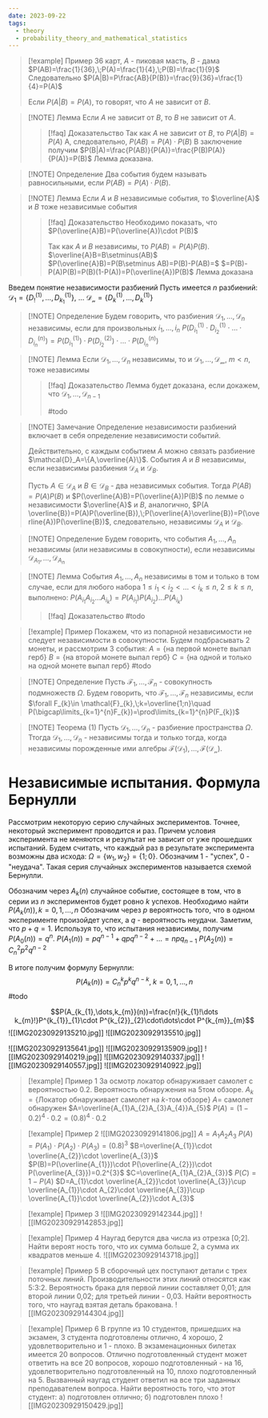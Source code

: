 ```yaml
---
date: 2023-09-22
tags:
  - theory
  - probability_theory_and_mathematical_statistics
---
```


> [!example] Пример
> 36 карт, $A$ - пиковая масть, $B$ - дама
> $P(AB)=\frac{1}{36},\;P(A)=\frac{1}{4},\;P(B)=\frac{1}{9}$
> Следовательно $P(A|B)=P\frac{AB}{P(B)}=\frac{9}{36}=\frac{1}{4}=P(A)$
>
> Если $P(A|B)=P(A)$, то говорят, что $A$ не зависит от $B$.

> [!NOTE] Лемма
> Если $A$ не зависит от $B$, то $B$ не зависит от $A$.
> > [!faq] Доказательство
> > Так как $A$ не зависит от $B$, то $P(A|B)=P(A)$
> > А, следовательно, $P(AB)=P(A)\cdot P(B)$
> > В заключение получим $P(B|A)=\frac{P(AB)}{P(A)}=\frac{P(B)P(A)}{P(A)}=P(B)$
> > Лемма доказана.

> [!NOTE] Определение
> Два события будем называть равносильными, если $P(AB)=P(A)\cdot P(B)$.

> [!NOTE] Лемма
> Если $A$ и $B$ независимые события, то $\overline{A}$ и $B$ тоже независимые события
>> [!faq] Доказательство
> > Необходимо показать, что $P(\overline{A}B)=P(\overline{A})\cdot P(B)$
> >
> > Так как $A$ и $B$ независимы, то $P(AB)=P(A)P(B)$.
> > $\overline{A}B=B\setminus(AB)$
> > $P(\overline{A}B)=P(B\setminus AB)=P(B)-P(AB)=$
> > $=P(B)-P(A)P(B)=P(B)(1-P(A))=P(\overline{A})P(B)$
> > Лемма доказана

Введем понятие независимости разбиений
Пусть имеется $n$ разбиений:
$\mathcal{D_{1}}=\{D_{!}^{(1)},\dots,D_{k_{1}}^{(1)}\},$
$\dots$
$\mathcal{D_{n}}=\{D_{k}^{(1)},\dots,D_{k}^{(1)}\}$

> [!NOTE] Определение
> Будем говорить, что разбиения $\mathcal{D}_{1},\dots,\mathcal{D}_{n}$ независимы, если для произвольных $i_{1},\dots,i_{n}$
> $P(D_{i_{1}}^{(1)}\cdot D_{i_{2}}^{(1)}\cdot\dots\cdot D_{i_{n}}^{(n)})=P(D_{i_{1}}^{(1)})\cdot P(D_{i_{2}}^{(2)})\cdot\dots\cdot P(D_{i_{n}}^{(n)})$

> [!NOTE] Лемма
> Если $\mathcal{D}_{1},\dots,\mathcal{D}_n$ независимы, то и $\mathcal{D_{1}},\dots, \mathcal{D_{m}},\;m<n$, тоже независимы
> >[!faq] Доказательство
> > Лемма будет доказана, если докажем, что $\mathcal{D}_{1},\dots,\mathcal{D}_{n-1}$
> > 
> > #todo 


> [!NOTE] Замечание
> Определение независимости разбиений включает в себя определение независимости событий.
> 
> Действительно, с каждым событием $A$ можно  связать разбиение $\mathcal{D}_A=\{A,\overline{A}\}$. События $A$ и $B$ независимы, если независимы разбиения $\mathcal{D}_{A}$ и $\mathcal{D}_B$.
> 
> Пусть $A\in \mathcal{D}_A$ и $B\in \mathcal{D}_B$ - два независимых события. Тогда $P(AB)=P(A)P(B)$ и $P(\overline{A}B)=P(\overline{A})P(B)$ по лемме о независимости $\overline{A}$ и $B$, аналогично, $P(A \overline{B})=P(A)P(\overline{B}),\;P(\overline{A}\overline{B})=P(\overline{A})P(\overline{B})$, следовательно, независимы $\mathcal{D}_A$ и $\mathcal{D}_B$.


> [!NOTE] Определение
> Будем говорить, что события $A_{1},\dots,A_{n}$ независимы (или независимы в совокупности), если независимы $\mathcal{D}_{A_{1}},\dots,\mathcal{D}_{A_{n}}$

> [!NOTE] Лемма
> События $A_{1},\dots,A_{n}$ независимы в том и только в том случае, если для любого набора $1\leq i_{1}< i_{2}<\dots<i_{k}\leq n$, $2\leq k\leq n$, выполнено: $P(A_{i_{1}}A_{i_{2}}\dots A_{i_{k}})=P(A_{i_{1}})P(A_{i_{2}})\dots P(A_{i_{k}})$
> >[!faq] Доказательство
> > #todo 


> [!example] Пример
> Покажем, что из попарной независимости не следует независимости в совокупности. Будем подбрасывать 2 монеты, и рассмотрим 3 события:
> $A=\{\text{на первой монете выпал герб}\}$
> $B=\{\text{на второй монете выпал герб}\}$
> $C = \{\text{на одной и только на одной монете выпал герб}\}$
> #todo 

> [!NOTE] Определение
> Пусть $\mathcal{F}_{1},\dots,\mathcal{F}_{n}$ - совокупность подмножеств $\Omega$. Будем говорить, что $\mathcal{F}_{1},\dots,\mathcal{F}_{n}$ независимы, если $\forall F_{k}\in \mathcal{F}_{k},\;k=\overline{1;n}\quad P(\bigcap\limits_{k=1}^{n}F_{k})=\prod\limits_{k=1}^{n}P(F_{k})$

> [!NOTE] Теорема (1)
> Пусть $\mathcal{D}_{1},\dots,\mathcal{D}_{n}$ - разбиение пространства $\Omega$. Ттогда $\mathcal{D}_{1},\dots,\mathcal{D}_{n}$ - независимы тогда и только тогда, когда независимы порожденные ими алгебры $\mathcal{F(D_{1})},\dots,\mathcal{F(D_{n})}$.

# Независимые испытания. Формула Бернулли
Рассмотрим некоторую серию случайных экспериментов. Точнее, некоторый эксперимент проводится и раз. Причем условия эксперимента не меняются и результат не зависит от уже прошедших испытаний.
Будем считать, что каждый раз в результате эксперимента возможны два исхода: $\Omega=\{w_{1},w_{2}\}=\{1;0\}$. Обозначим 1 - "успех", 0 - "неудача".
Такая серия случайных экспериментов называется схемой Бернулли.

Обозначим через $A_{k}(n)$ случайное событие, состоящее в том, что в серии из $n$ экспериментов будет ровно $k$ успехов.
Необходимо найти $P(A_{k}(n)), k=0,1,\dots,n$
Обозначим через $p$ вероятность того, что в одном эксперименте произойдет успех, а $q$ - вероятность неудачи.
Заметим, что $p+q=1$.
Используя то, что испытания независимы, получим $P(A_{0}(n))=q^{n}$.
$P(A_{1}(n))=pq^{n-1}+qpq^{n-2}+\dots=npq_{n-1}$
$P(A_{2}(n))=C^{2}_{n}p^{2}q^{n-2}$

В итоге получим формулу Бернулли:
$$P(A_{k}(n))=C^{k}_{n}p^{k}q^{n-k},\;k=0,1,\dots,n$$
#todo 

$$P(A_{k_{1},\dots,k_{m}}(n))=\frac{n!}{k_{1}!\dots k_{m}!}P^{k_{1}}_{1}\cdot P^{k_{2}}_{2}\cdot\dots\cdot P^{k_{m}}_{m}$$
![[IMG20230929135210.jpg]]
![[IMG20230929135510.jpg]]

![[IMG20230929135641.jpg]]
![[IMG20230929135909.jpg]]
![[IMG20230929140219.jpg]]
![[IMG20230929140337.jpg]]
![[IMG20230929140557.jpg]]
![[IMG20230929140922.jpg]]



> [!example] Пример 1
> За осмотр локатор обнаруживает самолет с вероятностью 0.2. Вероятность обнаружения на 5том обзоре.
> $A_{k}=\{\text{Локатор обнаруживает самолет на }k \text{-том обзоре}\}$
> $A=$ самолет обнаружен
> $A=\overline{A_{1}A_{2}A_{3}A_{4}}A_{5}$
> $P(A)=(1-0.2)^{4}\cdot0.2=(0.8)^{4}\cdot0.2$

> [!example] Пример 2
> ![[IMG20230929141806.jpg]]
> $A=A_{1}A_{2}A_{3}$
> $P(A)=P(A_{1})\cdot P(A_{2})\cdot P(A_{3})=(0.8)^{3}$
> $B=\overline{A_{1}}\cdot \overline{A_{2}}\cdot \overline{A_{3}}$
> $P(B)=P(\overline{A_{1}})\cdot P(\overline{A_{2}})\cdot P(\overline{A_{3}})=0.2^{3}$
> $C=\overline{A_{1}A_{2}A_{3}}$
> $P(C)=1-P(A)$
> $D=A_{1}\cdot \overline{A_{2}}\cdot \overline{A_{3}}\cup \overline{A_{1}}\cdot A_{2}\cdot \overline{A_{3}}\cup \overline{A_{1}}\cdot \overline{A_{2}}\cdot A_{3}$


> [!example] Пример 3
> ![[IMG20230929142344.jpg]]
> ![[IMG20230929142853.jpg]]

> [!example] Пример 4
> Наугад берутся два числа из отрезка [0;2]. Найти вероят ность того, что их сумма больше 2, а сумма их квадратов меньше 4.
> ![[IMG20230929143718.jpg]]
> 

> [!example] Пример 5
> В сборочный цех поступают детали с трех поточных линий. Производительности этих линий относятся как 5:3:2. Вероятность брака для первой линии составляет 0,01; для второй линии 0,02; для третьей линии - 0,03. Найти вероятность того, что наугад взятая деталь бракована.
> ![[IMG20230929144304.jpg]]


> [!example] Пример 6
> В группе из 10 студентов, пришедших на экзамен, 3 студента подготовлены отлично, 4 хорошо, 2 удовлетворительно и 1 - плохо. В экзаменационных билетах имеется 20 вопросов.
> Отлично подготовленный студент может ответить на все 20 вопросов, хорошо подготовленный - на 16, удовлетворительно подготовленный на 10, плохо подготовленный на 5.
> Вызванный наугад студент ответил на все три заданных преподавателем вопроса. Найти вероятность того, что этот студент:
> а) подготовлен отлично;
> б) подготовлен плохо
> ![[IMG20230929150429.jpg]]


